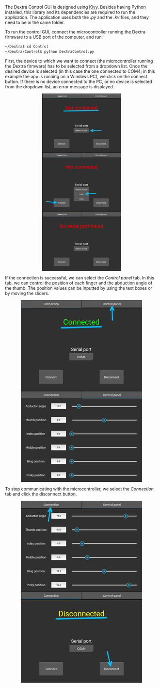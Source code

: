 The Dextra Control GUI is designed using [Kivy](https://kivy.org/#home). Besides having Python installed, this library and its dependencies are required to run the application. The application uses both the *.py* and the *.kv* files, and they need to be in the same folder.

To run the control GUI, connect the microcontroller running the Dextra firmware to a USB port of the computer, and run:

```bash
~/Dextra$ cd Control
~/Dextra/Control$ python DextraControl.py
```

First, the device to which we want to connect (the microcontroller running the Dextra firmware) has to be selected from a dropdown list. Once the desired device is selected (in this case the one connected to COM4; in this example the app is running on a Windows PC), we click on the connect button. If there is no device connected to the PC, or no device is selected from the dropdown list, an error message is displayed.

<p align="center">
<img src="./doc/images/gui/gui1.png" width="260" align="center">    <img src="./doc/images/gui/gui2.png" width="260" align="center">    <img src="./doc/images/gui/gui4.png" width="260" align="center">
</p>

If the connection is successful, we can select the *Control panel* tab. In this tab, we can control the position of each finger and the abduction angle of the thumb. The position values can be inputted by using the text boxes or by moving the sliders.

<p align="center">
<img src="./doc/images/gui/gui3.png" width="400" align="center">    <img src="./doc/images/gui/gui6.png" width="400" align="center">
</p>

To stop communicating with the microcontroller, we select the *Connection* tab and click the disconnect button.

<p align="center">
<img src="./doc/images/gui/gui7.png" width="400" align="center">    <img src="./doc/images/gui/gui5.png" width="400" align="center">
</p>
